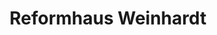 ---
title: "Reformhaus Weinhardt"
url: /vaihingen-an-der-enz/reformhaus-weinhardt/
shop: Bioladen
---